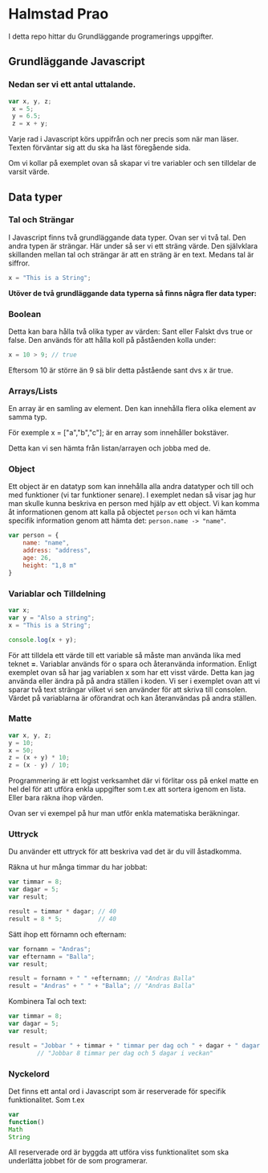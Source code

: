 # Halmstad Prao 

I detta repo hittar du Grundläggande programerings uppgifter.

## Grundläggande Javascript

### Nedan ser vi ett antal uttalande. 

```javascript
var x, y, z;
 x = 5;
 y = 6.5;
 z = x + y;
```

Varje rad i Javascript körs uppifrån och ner precis som när man läser.
Texten förväntar sig att du ska ha läst föregående sida.

Om vi kollar på exemplet ovan så skapar vi tre variabler och sen tilldelar
de varsit värde.

## Data typer

### Tal och Strängar

I Javascript finns två grundläggande data typer. Ovan ser vi två tal. Den
andra typen är strängar. Här under så ser vi ett sträng värde. Den självklara
skillanden mellan tal och strängar är att en sträng är en text. Medans tal 
är siffror. 

```javascript
x = "This is a String";
```

__Utöver de två grundläggande data typerna så finns några fler data typer:__


### Boolean

Detta kan bara hålla två olika typer av värden: Sant eller Falskt dvs true or false.
Den används för att hålla koll på påståenden kolla under:

```javascript
x = 10 > 9; // true
```

Eftersom 10 är större än 9 sä blir detta påstående sant dvs x är true. 

### Arrays/Lists

En array är en samling av element. Den kan innehålla flera olika element av samma typ.

För exemple x = ["a","b","c"]; är en array som innehåller bokstäver. 

Detta kan vi sen hämta från listan/arrayen och jobba med de. 

### Object

Ett object är en datatyp som kan innehålla alla andra datatyper och till och med 
funktioner (vi tar funktioner senare). I exemplet nedan så visar jag hur man 
skulle kunna beskriva en person med hjälp av ett object. Vi kan komma åt informationen
genom att kalla på objectet `person` och vi kan hämta specifik information genom
att hämta det: `person.name -> "name"`.


```javascript
var person = {
    name: "name",
    address: "address",
    age: 26,
    height: "1,8 m"
}
```


### Variablar och Tilldelning

```javascript
var x;
var y = "Also a string";
x = "This is a String";

console.log(x + y);
```
För att tilldela ett värde till ett variable så måste man använda lika med
teknet __=__.
Variablar används för o spara och återanvända information. Enligt exemplet ovan
så har jag variablen x som har ett visst värde. Detta kan jag använda eller
ändra på på andra ställen i koden. Vi ser i exemplet ovan att vi sparar två
text strängar vilket vi sen använder för att skriva till consolen. Värdet 
på variablarna är oförandrat och kan återanvändas på andra ställen. 

### Matte

```javascript
var x, y, z;
y = 10;
x = 50;
z = (x + y) * 10;
z = (x - y) / 10;
```

Programmering är ett logist verksamhet där vi förlitar oss på enkel matte en 
hel del för att utföra enkla uppgifter som t.ex att sortera igenom en lista.
Eller bara räkna ihop värden. 

Ovan ser vi exempel på hur man utför enkla matematiska beräkningar.

### Uttryck

Du använder ett uttryck för att beskriva vad det är du vill åstadkomma.

Räkna ut hur många timmar du har jobbat:
```javascript
var timmar = 8;
var dagar = 5;
var result;

result = timmar * dagar; // 40
result = 8 * 5;          // 40   
```

Sätt ihop ett förnamn och efternam:
```javascript
var fornamn = "Andras";
var efternamn = "Balla";
var result;

result = fornamn + " " +efternamn; // "Andras Balla"
result = "Andras" + " " + "Balla"; // "Andras Balla"
```

Kombinera Tal och text: 
```javascript
var timmar = 8;
var dagar = 5;
var result;

result = "Jobbar " + timmar + " timmar per dag och " + dagar + " dagar i veckan"; 
        // "Jobbar 8 timmar per dag och 5 dagar i veckan"   
```

### Nyckelord 

Det finns ett antal ord i Javascript som är reserverade för specifik funktionalitet.
Som t.ex 

```javascript 
var
function()
Math
String
```

All reserverade ord är byggda att utföra viss funktionalitet som ska underlätta
jobbet för de som programerar. 